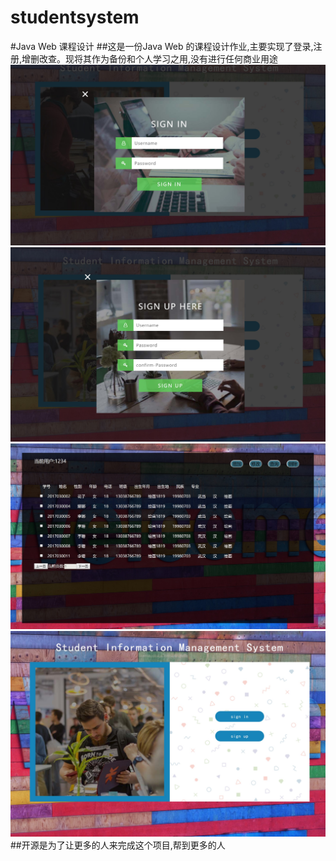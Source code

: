 # studentsystem
#Java Web 课程设计
##这是一份Java Web 的课程设计作业,主要实现了登录,注册,增删改查。现将其作为备份和个人学习之用,没有进行任何商业用途
![](https://github.com/Night-Dawn/studentsystem/blob/master/web/images/show1.jpg)
![](https://github.com/Night-Dawn/studentsystem/blob/master/web/images/show2.jpg)
![](https://github.com/Night-Dawn/studentsystem/blob/master/web/images/show3.jpg)
![](https://github.com/Night-Dawn/studentsystem/blob/master/web/images/show4.jpg)
##开源是为了让更多的人来完成这个项目,帮到更多的人

